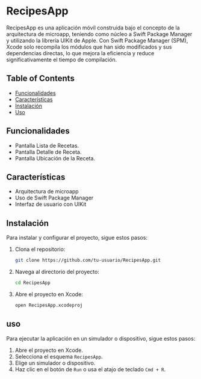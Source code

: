 # RecipesApp

RecipesApp es una aplicación móvil construida bajo el concepto de la arquitectura de microapp, teniendo como núcleo a Swift Package Manager y utilizando la librería UIKit de Apple. Con Swift Package Manager (SPM), Xcode solo recompila los módulos que han sido modificados y sus dependencias directas, lo que mejora la eficiencia y reduce significativamente el tiempo de compilación.

## Table of Contents
- [Funcionalidades](#funcionalidades)
- [Características](#características)
- [Instalación](#instalación)
- [Uso](#uso)

## Funcionalidades
- Pantalla Lista de Recetas.
- Pantalla Detalle de Receta.
- Pantalla Ubicación de la Receta.

## Características
- Arquitectura de microapp
- Uso de Swift Package Manager
- Interfaz de usuario con UIKit

## Instalación
Para instalar y configurar el proyecto, sigue estos pasos:

1. Clona el repositorio:
    ```bash
    git clone https://github.com/tu-usuario/RecipesApp.git
    ```
2. Navega al directorio del proyecto:
    ```bash
    cd RecipesApp
    ```
3. Abre el proyecto en Xcode:
    ```bash
    open RecipesApp.xcodeproj
    ```

## uso
Para ejecutar la aplicación en un simulador o dispositivo, sigue estos pasos:

1. Abre el proyecto en Xcode.
2. Selecciona el esquema `RecipesApp`.
3. Elige un simulador o dispositivo.
4. Haz clic en el botón de `Run` o usa el atajo de teclado `Cmd + R`.
